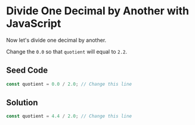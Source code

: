 # Divide One Decimal by Another with JavaScript

Now let's divide one decimal by another.

Change the `0.0` so that `quotient` will equal to `2.2`.

## Seed Code

```javascript
const quotient = 0.0 / 2.0; // Change this line
```

## Solution

```javascript
const quotient = 4.4 / 2.0; // Change this line
```
